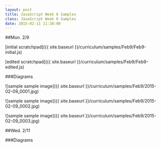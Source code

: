 ```yaml
---
layout: post
title: JavaScript Week 6 Samples
class: JavaScript Week 6 Samples
date: 2015-02-11 11:30:00
---
```


##Mon. 2/9

[initial scratchpad]({{ site.baseurl }}/curriculum/samples/Feb9/Feb9-initial.js)

[edited scratchpad]({{ site.baseurl }}/curriculum/samples/Feb9/Feb9-edited.js)


###Diagrams

![sample sample image]({{ site.baseurl }}/curriculum/samples/Feb9/2015-02-09_0001.jpg)

![sample sample image]({{ site.baseurl }}/curriculum/samples/Feb9/2015-02-09_0002.jpg)

![sample sample image]({{ site.baseurl }}/curriculum/samples/Feb9/2015-02-09_0003.jpg)


##Wed. 2/11


###Diagrams
